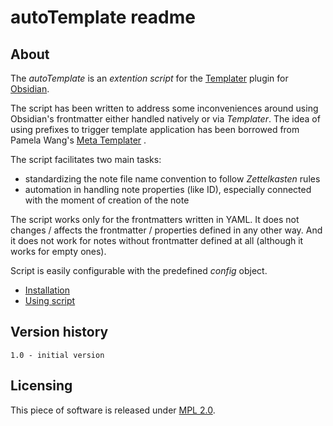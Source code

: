 # autoTemplate readme

## About

The _autoTemplate_ is an _extention script_ for the [Templater](https://github.com/SilentVoid13/Templater) plugin for [Obsidian](https://github.com/obsidianmd/obsidian-releases). 

The script has been written to address some inconveniences around using Obsidian's frontmatter either handled natively or via _Templater_. The idea of using prefixes to trigger template application has been borrowed from Pamela Wang's [Meta Templater](https://www.youtube.com/watch?v=5zcdG6ZWja4) .

The script facilitates two main tasks:
- standardizing the note file name convention to follow _Zettelkasten_ rules
- automation in handling note properties (like ID), especially connected with the moment of creation of the note 

The script works only for the frontmatters written in YAML. It does not changes / affects the frontmatter / properties defined in any other way. And it does not work for notes without frontmatter defined at all (although it works for empty ones).

Script is easily configurable with the predefined _config_ object.

- [Installation](Installation.md)
- [Using script](Using%20script.md)
## Version history

	1.0 - initial version

## Licensing

This piece of software is released under [MPL 2.0](./LICENSE.md).
